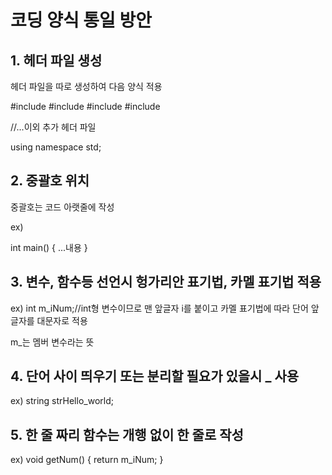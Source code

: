 # 코딩 양식 통일 방안

## 1. 헤더 파일 생성

헤더 파일을 따로 생성하여 다음 양식 적용

#include<iostream>
#include<string>
#include<exception>
#include<limits>

//...이외 추가 헤더 파일

using namespace std;

## 2. 중괄호 위치

중괄호는 코드 아랫줄에 작성

ex)

int main()
{
	...내용
}

## 3. 변수, 함수등 선언시 헝가리안 표기법, 카멜 표기법 적용

ex) int m_iNum;//int형 변수이므로 맨 앞글자 i를 붙이고 카멜 표기법에 따라 단어 앞글자를 대문자로 적용

m_는 멤버 변수라는 뜻

## 4. 단어 사이 띄우기 또는 분리할 필요가 있을시 _ 사용

ex) string strHello_world;

## 5. 한 줄 짜리 함수는 개행 없이 한 줄로 작성

ex) void getNum() { return m_iNum; }
